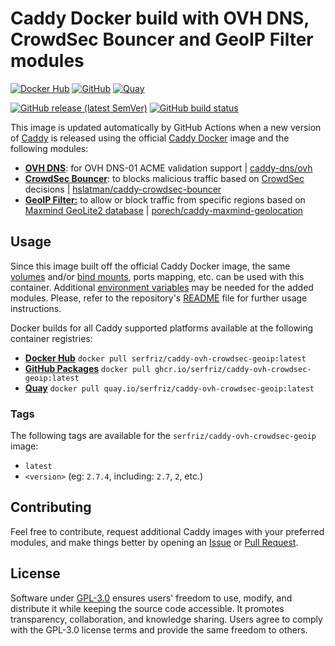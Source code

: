 # Caddy Docker build with OVH DNS, CrowdSec Bouncer and GeoIP Filter modules

[![Docker Hub](https://img.shields.io/badge/Docker%20Hub%20-%20serfriz%2Fcaddy--ovh--crowdsec--geoip%20-%20%230db7ed?style=flat&logo=docker)](https://hub.docker.com/r/serfriz/caddy-ovh-crowdsec-geoip)
[![GitHub](https://img.shields.io/badge/GitHub%20-%20serfriz%2Fcaddy--ovh--crowdsec--geoip%20-%20%23333?style=flat&logo=github)](https://ghcr.io/serfriz/caddy-ovh-crowdsec-geoip)
[![Quay](https://img.shields.io/badge/Quay%20-%20serfriz%2Fcaddy--ovh--crowdsec--geoip%20-%20%23CC0000?style=flat&logo=redhat)](https://quay.io/serfriz/caddy-ovh-crowdsec-geoip)

[![GitHub release (latest SemVer)](https://img.shields.io/github/v/release/serfriz/caddy-custom-builds?label=Release)](https://github.com/serfriz/caddy-custom-builds/releases)
[![GitHub build status](https://img.shields.io/github/actions/workflow/status/serfriz/caddy-custom-builds/build.caddy-ovh-crowdsec-geoip.yml?label=Build)](https://github.com/serfriz/caddy-custom-builds/actions/workflows/build.caddy-ovh-crowdsec-geoip.yml)

This image is updated automatically by GitHub Actions when a new version of [Caddy](https://github.com/caddyserver/caddy) is released using the official [Caddy Docker](https://hub.docker.com/_/caddy) image and the following modules:
- [**OVH DNS**](https://github.com/serfriz/caddy-custom-builds?tab=readme-ov-file#dns-modules): for OVH DNS-01 ACME validation support | [caddy-dns/ovh](https://github.com/caddy-dns/ovh)
- [**CrowdSec Bouncer**](https://github.com/serfriz/caddy-custom-builds?tab=readme-ov-file#crowdsec-bouncer): to blocks malicious traffic based on [CrowdSec](https://www.crowdsec.net/) decisions | [hslatman/caddy-crowdsec-bouncer](https://github.com/hslatman/caddy-crowdsec-bouncer)
- [**GeoIP Filter:**](https://github.com/serfriz/caddy-custom-builds?tab=readme-ov-file#geoip-filter) to allow or block traffic from specific regions based on [Maxmind GeoLite2 database](https://dev.maxmind.com/geoip/geolite2-free-geolocation-data) | [porech/caddy-maxmind-geolocation](https://github.com/porech/caddy-maxmind-geolocation)

## Usage

Since this image built off the official Caddy Docker image, the same [volumes](https://docs.docker.com/storage/volumes/) and/or [bind mounts](https://docs.docker.com/storage/bind-mounts/), ports mapping, etc. can be used with this container. Additional [environment variables](https://caddyserver.com/docs/caddyfile/concepts#environment-variables) may be needed for the added modules. Please, refer to the repository's [README](https://github.com/serfriz/caddy-custom-builds?tab=readme-ov-file#container-creation) file for further usage instructions.

Docker builds for all Caddy supported platforms available at the following container registries:
- [**Docker Hub**](https://hub.docker.com/r/serfriz/caddy-ovh-crowdsec-geoip) `docker pull serfriz/caddy-ovh-crowdsec-geoip:latest`
- [**GitHub Packages**](https://ghcr.io/serfriz/caddy-ovh-crowdsec-geoip) `docker pull ghcr.io/serfriz/caddy-ovh-crowdsec-geoip:latest`
- [**Quay**](https://quay.io/serfriz/caddy-ovh-crowdsec-geoip) `docker pull quay.io/serfriz/caddy-ovh-crowdsec-geoip:latest`

### Tags

The following tags are available for the `serfriz/caddy-ovh-crowdsec-geoip` image:

- `latest`
- `<version>` (eg: `2.7.4`, including: `2.7`, `2`, etc.)

## Contributing

Feel free to contribute, request additional Caddy images with your preferred modules, and make things better by opening an [Issue](https://github.com/serfriz/caddy-custom-builds/issues) or [Pull Request](https://github.com/serfriz/caddy-custom-builds/pulls).

## License

Software under [GPL-3.0](https://github.com/serfriz/caddy-custom-builds/blob/main/LICENSE) ensures users' freedom to use, modify, and distribute it while keeping the source code accessible. It promotes transparency, collaboration, and knowledge sharing. Users agree to comply with the GPL-3.0 license terms and provide the same freedom to others.